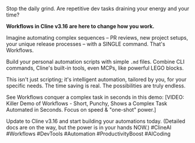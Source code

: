 Stop the daily grind. Are repetitive dev tasks draining your energy and your time?

**Workflows in Cline v3.16 are here to change how you work.**

Imagine automating complex sequences – PR reviews, new project setups, your unique release processes – with a SINGLE command. That's Workflows.

Build your personal automation scripts with simple `.md` files. Combine CLI commands, Cline's built-in tools, even MCPs, like powerful LEGO blocks.

This isn't just scripting; it's intelligent automation, tailored by you, for your specific needs.
The time saving is real. The possibilities are truly endless.

See Workflows conquer a complex task in seconds in this demo:
[VIDEO: Killer Demo of Workflows - Short, Punchy, Shows a Complex Task Automated in Seconds. Focus on speed & "one-shot" power.]

Update to Cline v3.16 and start building your automations today. (Detailed docs are on the way, but the power is in your hands NOW.)
#ClineAI #Workflows #DevTools #Automation #ProductivityBoost #AICoding
